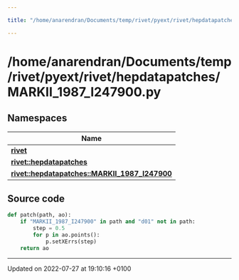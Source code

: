 ```yaml
---

title: "/home/anarendran/Documents/temp/rivet/pyext/rivet/hepdatapatches/MARKII_1987_I247900.py"

---
```


# /home/anarendran/Documents/temp/rivet/pyext/rivet/hepdatapatches/MARKII_1987_I247900.py



## Namespaces

| Name           |
| -------------- |
| **[rivet](http://example.org/namespaces/namespacerivet/)**  |
| **[rivet::hepdatapatches](http://example.org/namespaces/namespacerivet_1_1hepdatapatches/)**  |
| **[rivet::hepdatapatches::MARKII_1987_I247900](http://example.org/namespaces/namespacerivet_1_1hepdatapatches_1_1markii__1987__i247900/)**  |




## Source code

```python
def patch(path, ao):
    if "MARKII_1987_I247900" in path and "d01" not in path:
        step = 0.5
        for p in ao.points():
            p.setXErrs(step)
    return ao
```


-------------------------------

Updated on 2022-07-27 at 19:10:16 +0100
